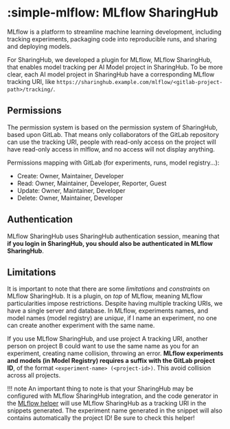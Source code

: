 # :simple-mlflow: MLflow SharingHub

MLflow is a platform to streamline machine learning development, including tracking experiments, packaging code into reproducible runs, and sharing and deploying models.

For SharingHub, we developed a plugin for MLflow, MLflow SharingHub, that enables model tracking per AI Model project in SharingHub. To be more clear, each AI model project in SharingHub have a corresponding MLflow tracking URI, like `https://sharinghub.example.com/mlflow/<gitlab-project-path>/tracking/`.

## Permissions

The permission system is based on the permission system of SharingHub, based upon GitLab. That means only collaborators of the GitLab repository can use the tracking URI, people with read-only access on the project will have read-only access in mlflow, and no access will not display anything.

Permissions mapping with GitLab (for experiments, runs, model registry...):

- Create: Owner, Maintainer, Developer
- Read: Owner, Maintainer, Developer, Reporter, Guest
- Update: Owner, Maintainer, Developer
- Delete: Owner, Maintainer, Developer

## Authentication

MLflow SharingHub uses SharingHub authentication session, meaning that **if you login in SharingHub, you should also be authenticated in MLflow SharingHub**.

## Limitations

It is important to note that there are some _limitations_ and _constraints_ on MLflow SharingHub. It is a plugin, on _top_ of MLflow, meaning MLflow particularities impose restrictions. Despite having multiple tracking URIs, we have a single server and database. In MLflow, experiments names, and model names (model registry) are _unique_, if I name an experiment, no one can create another experiment with the same name.

If you use MLflow SharingHub, and use project A tracking URI, another person on project B could want to use the same name as you for an experiment, creating name collision, throwing an error. **MLflow experiments and models (in Model Registry) requires a suffix with the GitLab project ID**, of the format `<experiment-name> (<project-id>)`. This avoid collision across all projects.

!!! note
    An important thing to note is that your SharingHub may be configured with MLflow SharingHub integration, and the code generator in the [MLflow helper](../../explore/project-view.md#mlflow) will use MLflow SharingHub as a tracking URI in the snippets generated. The experiment name generated in the snippet will also contains automatically the project ID! Be sure to check this helper!
